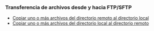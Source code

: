 ### Transferencia de archivos desde y hacia FTP/SFTP

* [Copiar uno o más archivos del directorio remoto al directorio local](Copy-FileFromServer.md)
* [Copiar uno o más archivos del directorio local al directorio remoto](Copy-FileToServer.md)
